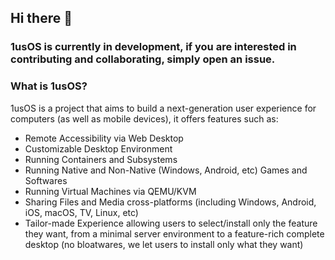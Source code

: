 ## Hi there 👋

### 1usOS is currently in development, if you are interested in contributing and collaborating, simply open an issue.

### What is 1usOS?
1usOS is a project that aims to build a next-generation user experience for computers (as well as mobile devices), it offers features such as:
- Remote Accessibility via Web Desktop
- Customizable Desktop Environment
- Running Containers and Subsystems
- Running Native and Non-Native (Windows, Android, etc) Games and Softwares
- Running Virtual Machines via QEMU/KVM
- Sharing Files and Media cross-platforms (including Windows, Android, iOS, macOS, TV, Linux, etc)
- Tailor-made Experience allowing users to select/install only the feature they want, from a minimal server environment to a feature-rich complete desktop (no bloatwares, we let users to install only what they want)
<!--

**Here are some ideas to get you started:**

🙋‍♀️ A short introduction - what is your organization all about?
🌈 Contribution guidelines - how can the community get involved?
👩‍💻 Useful resources - where can the community find your docs? Is there anything else the community should know?
🍿 Fun facts - what does your team eat for breakfast?
🧙 Remember, you can do mighty things with the power of [Markdown](https://docs.github.com/github/writing-on-github/getting-started-with-writing-and-formatting-on-github/basic-writing-and-formatting-syntax)
-->
